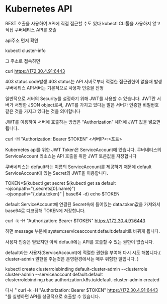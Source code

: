 # Kubernetes API
REST 호출을 사용하여 API에 직접 접근할 수도 있다
kubectl CLI툴을 사용하지 않고 직접 쿠버네티스 API를 호출

api주소 먼저 확인

  kubectl cluster-info
 
그 주소로 접속하면

  curl https://172.30.4.91:6443

403 status code발생 403 status는 API 서버로부터 적절한 접근권한이 없을때 발생
쿠버네티스 API서버는 기본적으로 사용자 인증을 진행

일반적으로 서버의 Security를 설정하기 위해 JWT를 사용할 수 있습니다. JWT란 서버가 서명한 JSON object로써, JWT를 가지고 있다는 말은 서버가 인증한 비밀번호 같은 것을 가지고 있다는 것을 의미합니다

JWT를 이용하여 서버에 호출하는 방법은 “Authorization” 헤더에 JWT 값을 넣으면 됩니다.

curl -H "Authorization: Bearer $TOKEN" <서버IP>:<포트>

Kubernetes api를 위한 JWT Token은 ServiceAccount에 있습니다. 
쿠버네티스의 ServiceAccount 리소스는 API 호출을 위한 JWT 토큰값을 저장합니다

쿠버네티스는 default라는 이름의 ServiceAccount를 제공하기 때문에 default ServiceAccount에 있는 Secret의 JWT을 이용합니다.

  TOKEN=$(kubectl get secret $(kubectl get sa default \
      -ojsonpath="{.secrets[0].name}") \
      -ojsonpath="{.data.token}" | base64 -d)
  echo $TOKEN
  
 default ServiceAccount에 연결된 Secret속에 들어있는 data.token값을 가져와서 base64로 디코딩해 TOKEN에 저장합니다.
 
  curl -k -H "Authorization: Bearer $TOKEN" https://172.30.4.91:6443
  
 하면 message 부분에 system:serviceaccount:default:default로 바뀌게 됩니다.
 
 사용자 인증은 받았지만 아직 default에는 API를 호출할 수 있는 권한이 없습니다.


default라는 사용자(ServiceAccount)에 적절한 권한을 부여해 다시 시도 해봅니다.( cluster-admin 권한을 주는것은 운영환경에서는 매우 위험한 일입니다. )

  kubectl create clusterrolebinding default-cluster-admin --clusterrole cluster-admin --serviceaccount default:default
  clusterrolebinding.rbac.authorization.k8s.io/default-cluster-admin created
  

 다시 " curl -k -H "Authorization: Bearer $TOKEN" https://172.30.4.91:6443 "를 실행하면 API를 성공적으로 호출할 수 있습니다.
 
